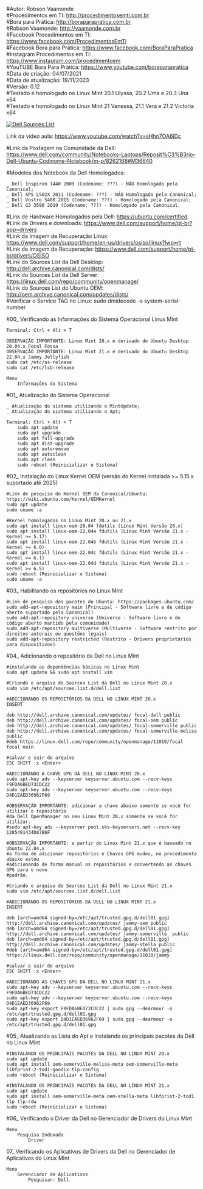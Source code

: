 #Autor: Robson Vaamonde<br>
#Procedimentos em TI: http://procedimentosemti.com.br<br>
#Bora para Prática: http://boraparapratica.com.br<br>
#Robson Vaamonde: http://vaamonde.com.br<br>
#Facebook Procedimentos em TI: https://www.facebook.com/ProcedimentosEmTi<br>
#Facebook Bora para Prática: https://www.facebook.com/BoraParaPratica<br>
#Instagram Procedimentos em TI: https://www.instagram.com/procedimentoem<br>
#YouTUBE Bora Para Prática: https://www.youtube.com/boraparapratica<br>
#Data de criação: 04/07/2021<br>
#Data de atualização: 19/11/2023<br>
#Versão: 0.12<br>
#Testado e homologado no Linux Mint 20.1 Ulyssa, 20.2 Uma e 20.3 Una x64<br>
#Testado e homologado no Linux Mint 21 Vanessa, 21.1 Vera e 21.2 Victoria x64

[![Dell Sources.List](http://img.youtube.com/vi/sHhn7OA6jDc/0.jpg)](https://www.youtube.com/watch?v=sHhn7OA6jDc "Dell Sources.List")

Link da vídeo aula: https://www.youtube.com/watch?v=sHhn7OA6jDc

#Link da Postagem na Comunidade da Dell: https://www.dell.com/community/Notebooks-Laptops/Reposit%C3%B3rio-Dell-Ubuntu-Codinome-Notebook/m-p/8262168#M36640

#Modelos dos Notebook da Dell Homologados:

	_ Dell Inspiron 1440 2009 (Codename: ???) - NÃO Homologado pela Canonical;
	_ Dell XPS L502X 2011 (Codename: ???) - NÃO Homologado pela Canonical;
	_ Dell Vostro 5480 2015 (Codename: ???) - Homologado pela Canonical;
	_ Dell G3 3590 2019 (Codename: ???) - Homologado pela Canonical.

#Link de Hardware Homologados pela Dell: https://ubuntu.com/certified<br>
#Link de Drivers e downloads: https://www.dell.com/support/home/pt-br?app=drivers<br>
#Link da Imagem de Recuperação Linux: https://www.dell.com/support/home/en-us/drivers/osiso/linux?lwp=rt<br>
#Link de Imagem de Recuperação: https://www.dell.com/support/home/pt-br/drivers/OSISO<br>
#Link do Sources List da Dell Desktop: http://dell.archive.canonical.com/dists/<br>
#Link do Sources List da Dell Server: https://linux.dell.com/repo/community/openmanage/<br>
#Link do Sources List do Ubuntu OEM: http://oem.archive.canonical.com/updates/dists/<br>
#Verificar o Service TAG no Linux: sudo dmidecode -s system-serial-number

#00_ Verificando as Informações do Sistema Operacional Linux Mint<br>

	Terminal: Ctrl + Alt + T

	OBSERVAÇÃO IMPORTANTE: Linux Mint 20.x é derivado do Ubuntu Desktop 20.04.x Focal Fossa 
	OBSERVAÇÃO IMPORTANTE: Linux Mint 21.x é derivado do Ubuntu Desktop 22.04.x Jammy Jellyfish
	sudo cat /etc/os-release
	sudo cat /etc/lsb-release

	Menu
		Informações do Sistema
		
#01_ Atualização do Sistema Operacional<br>

	_ Atualização do sistema utilizando o MintUpdate;
	_ Atualização do sistema utilizando o Apt;

	Terminal: Ctrl + Alt + T
		sudo apt update
		sudo apt upgrade
		sudo apt full-upgrade
		sudo apt dist-upgrade
		sudo apt autoremove
		sudo apt autoclean
		sudo apt clean
		sudo reboot (Reinicializar o Sistema)

#02_ Instalação do Linux Kernel OEM (versão do Kernel instalada >= 5.15.x suportado até 2025)<br>

	#Link de pesquisa do Kernel OEM da Canonical/Ubuntu: https://wiki.ubuntu.com/Kernel/OEMKernel
	sudo apt update
	sudo uname -a
	
	#Kernel homologados no Linux Mint 20.x ou 21.x
	sudo apt install linux-oem-20.04 fdutils (Linux Mint Versão 20.x)
	sudo apt install linux-oem-22.04a fdutils (Linux Mint Versão 21.x - Kernel >= 5.17)
	sudo apt install linux-oem-22.04b fdutils (Linux Mint Versão 21.x - Kernel >= 6.0)
	sudo apt install linux-oem-22.04c fdutils (Linux Mint Versão 21.x - Kernel >= 6.1)
	sudo apt install linux-oem-22.04d fdutils (Linux Mint Versão 21.x - Kernel >= 6.5)
	sudo reboot (Reinicializar o Sistema)
	sudo uname -a

#03_ Habilitando os repositórios no Linux Mint<br>

	#Link de pesquisa dos pacotes do Ubuntu: https://packages.ubuntu.com/
	sudo add-apt-repository main (Principal - Software livre e de código aberto suportado pela Canonical)
	sudo add-apt-repository universe (Universe - Software livre e de código aberto mantido pela comunidade)
	sudo add-apt-repository multiverse (Multiverse - Software restrito por direitos autorais ou questões legais)
	sudo add-apt-repository restricted (Restrito - Drivers proprietários para dispositivos)

#04_ Adicionando o repositório da Dell no Linux Mint<br>	

	#instalando as dependências básicas no Linux Mint
	sudo apt update && sudo apt install vim
	
	#Criando o arquivo do Sources List da Dell no Linux Mint 20.x
	sudo vim /etc/apt/sources.list.d/dell.list

	#ADICIONANDO OS REPOSITÓRIOS DA DELL NO LINUX MINT 20.x	
	INSERT
	
	deb http://dell.archive.canonical.com/updates/ focal-dell public
	deb http://dell.archive.canonical.com/updates/ focal-oem public
	deb http://dell.archive.canonical.com/updates/ focal-somerville public
	deb http://dell.archive.canonical.com/updates/ focal-somerville-melisa public
	#deb https://linux.dell.com/repo/community/openmanage/11010/focal focal main
	
	#salvar e sair do arquivo
	ESC SHIFT :x <Enter>

	#ADICIONANDO A CHAVE GPG DA DELL NO LINUX MINT 20.x
	sudo apt-key adv --keyserver keyserver.ubuntu.com --recv-keys F9FDA6BED73CDC22
	sudo apt-key adv --keyserver keyserver.ubuntu.com --recv-keys D4D1EAED36962F69
	
	#OBSERVAÇÃO IMPORTANTE: adicionar a chave abaixo somente se você for utilizar o repositório
	#da Dell OpenManager no seu Linux Mint 20.x somente se você for utilizar.
	#sudo apt-key adv --keyserver pool.sks-keyservers.net --recv-key 1285491434D8786F

	#OBSERVAÇÃO IMPORTANTE: a partir do Linux Mint 21.x que é baseado no Ubuntu 22.04.x
	#a forma de adicionar repositórios e Chaves GPG mudou, no procedimento abaixo estou
	#adicionando de forma manual os repositórios e convertendo as chaves GPG para o novo
	#padrão.

	#Criando o arquivo do Sources List da Dell no Linux Mint 21.x
	sudo vim /etc/apt/sources.list.d/dell.list

	#ADICIONANDO OS REPOSITÓRIOS DA DELL NO LINUX MINT 21.x	
	INSERT
	
	deb [arch=amd64 signed-by=/etc/apt/trusted.gpg.d/dell01.gpg] http://dell.archive.canonical.com/updates/ jammy-oem public
	deb [arch=amd64 signed-by=/etc/apt/trusted.gpg.d/dell01.gpg] http://dell.archive.canonical.com/updates/ jammy-somerville  public
	deb [arch=amd64 signed-by=/etc/apt/trusted.gpg.d/dell01.gpg] http://dell.archive.canonical.com/updates/ jammy-stella public
	#deb [arch=amd64 signed-by=/etc/apt/trusted.gpg.d/dell01.gpg] https://linux.dell.com/repo/community/openmanage/11010/jammy
	
	#salvar e sair do arquivo
	ESC SHIFT :x <Enter>

	#ADICIONANDO AS CHAVES GPG DA DELL NO LINUX MINT 21.x
	sudo apt-key adv --keyserver keyserver.ubuntu.com --recv-keys F9FDA6BED73CDC22
	sudo apt-key adv --keyserver keyserver.ubuntu.com --recv-keys D4D1EAED36962F69
	sudo apt-key export F9FDA6BED73CDC22 | sudo gpg --dearmour -o /etc/apt/trusted.gpg.d/dell01.gpg
	sudo apt-key export D4D1EAED36962F69 | sudo gpg --dearmour -o /etc/apt/trusted.gpg.d/dell01.gpg

#05_ Atualizando as Lista do Apt e instalando os principais pacotes da Dell no Linux Mint

	#INSTALANDO OS PRINCIPAIS PACOTES DA DELL NO LINUX MINT 20.x
	sudo apt update
	sudo apt install oem-somerville-melisa-meta oem-somerville-meta libfprint-2-tod1-goodix tlp-config
	sudo reboot (Reinicializar o Sistema)

	#INSTALANDO OS PRINCIPAIS PACOTES DA DELL NO LINUX MINT 21.x
	sudo apt update
	sudo apt install oem-somerville-meta oem-stella-meta libfprint-2-tod1 tlp tlp-rdw
	sudo reboot (Reinicializar o Sistema)

#06_ Verificando o Driver da Dell no Gerenciador de Drivers do Linux Mint

	Menu
		Pesquisa Indexada
			Driver

07_ Verificando os Aplicativos de Drivers da Dell no Gerenciador de Aplicativos do Linux Mint

	Menu
		Gerenciador de Aplicativos
			Pesquisar: Dell